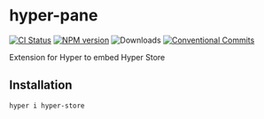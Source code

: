 # hyper-pane
[![CI Status](https://circleci.com/gh/chabou/hyper-store.svg?style=shield)](https://circleci.com/gh/chabou/hyper-store)
[![NPM version](https://badge.fury.io/js/hyper-pane.svg)](https://www.npmjs.com/package/hyper-store)
![Downloads](https://img.shields.io/npm/dm/hyper-store.svg?style=flat)
[![Conventional Commits](https://img.shields.io/badge/Conventional%20Commits-1.0.0-yellow.svg)](https://conventionalcommits.org)

Extension for Hyper to embed Hyper Store

## Installation

`hyper i hyper-store`